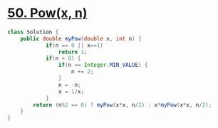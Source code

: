 # [50. Pow(x, n)](https://leetcode.com/problems/powx-n/)

```java
class Solution {
    public double myPow(double x, int n) {
            if(n == 0 || x==1)
                return 1;
            if(n < 0) {
                if(n == Integer.MIN_VALUE) {
                    n += 2;
                }
                n = -n;
                x = 1/x;
            }
        return (n%2 == 0) ? myPow(x*x, n/2) : x*myPow(x*x, n/2);
    }
}
```